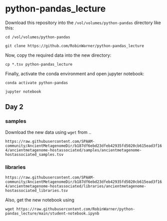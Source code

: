 # python-pandas_lecture

Download this repository into the `/vol/volumes/python-pandas` directory like this:

`cd /vol/volumes/python-pandas`

`git clone https://github.com/RobinWarner/python-pandas_lecture`

Now, copy the required data into the new directory:

`cp *.tsv python-pandas_lecture`

Finally, activate the conda environment and open jupyter notebook:

`conda activate python-pandas`

`jupyter notebook`

## Day 2
### samples
Download the new data using `wget` from ..

`https://raw.githubusercontent.com/SPAAM-community/AncientMetagenomeDir/b187df6ebd23dfeb42935fd5020cb615ead3f164/ancientmetagenome-hostassociated/samples/ancientmetagenome-hostassociated_samples.tsv`

### libraries

`https://raw.githubusercontent.com/SPAAM-community/AncientMetagenomeDir/b187df6ebd23dfeb42935fd5020cb615ead3f164/ancientmetagenome-hostassociated/libraries/ancientmetagenome-hostassociated_libraries.tsv`

Also, get the new notebook using

`wget https://raw.githubusercontent.com/RobinWarner/python-pandas_lecture/main/student-notebook.ipynb`
